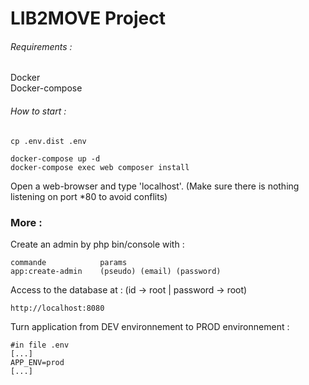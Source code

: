 # LIB2MOVE Project

###### Requirements :

Docker<br>
Docker-compose<br>

###### How to start :

```
cp .env.dist .env

docker-compose up -d
docker-compose exec web composer install
```

Open a web-browser and type 'localhost'. (Make sure there is nothing listening on port *80 to avoid conflits)


### More :

Create an admin by php bin/console with :
````
commande            params
app:create-admin    (pseudo) (email) (password)
````

Access to the database at :
(id -> root | password -> root)
```
http://localhost:8080 
```

Turn application from DEV environnement to PROD environnement :
```
#in file .env
[...]
APP_ENV=prod
[...]
```


